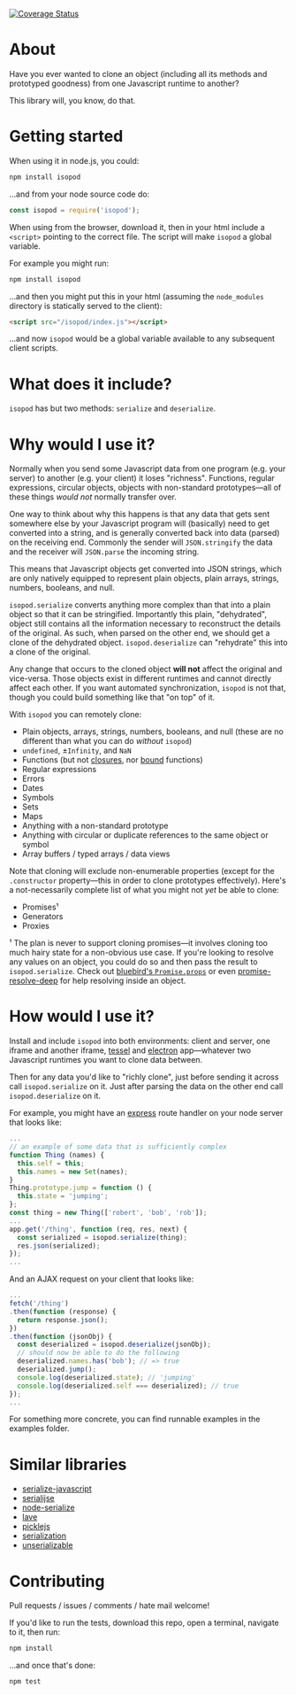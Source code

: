 [![Coverage Status](https://coveralls.io/repos/github/omriBernstein/isopod/badge.svg?branch=master)](https://coveralls.io/github/omriBernstein/isopod?branch=master)

# About

Have you ever wanted to clone an object (including all its methods and prototyped goodness) from one Javascript runtime to another?

This library will, you know, do that.

# Getting started

When using it in node.js, you could:

```bash
npm install isopod
```

...and from your node source code do:

```js
const isopod = require('isopod');
```

When using from the browser, download it, then in your html include a `<script>` pointing to the correct file. The script will make `isopod` a global variable.

For example you might run:

```bash
npm install isopod
``` 

...and then you might put this in your html (assuming the `node_modules` directory is statically served to the client):

```html
<script src="/isopod/index.js"></script>
```

...and now `isopod` would be a global variable available to any subsequent client scripts.

# What does it include?

`isopod` has but two methods: `serialize` and `deserialize`.

# Why would I use it?

Normally when you send some Javascript data from one program (e.g. your server) to another (e.g. your client) it loses "richness". Functions, regular expressions, circular objects, objects with non-standard prototypes—all of these things *would not* normally transfer over.

One way to think about why this happens is that any data that gets sent somewhere else by your Javascript program will (basically) need to get converted into a string, and is generally converted back into data (parsed) on the receiving end. Commonly the sender will `JSON.stringify` the data and the receiver will `JSON.parse` the incoming string.

This means that Javascript objects get converted into JSON strings, which are only natively equipped to represent plain objects, plain arrays, strings, numbers, booleans, and null.

`isopod.serialize` converts anything more complex than that into a plain object so that it can be stringified. Importantly this plain, "dehydrated", object still contains all the information necessary to reconstruct the details of the original. As such, when parsed on the other end, we should get a clone of the dehydrated object. `isopod.deserialize` can "rehydrate" this into a clone of the original.

Any change that occurs to the cloned object **will not** affect the original and vice-versa. Those objects exist in different runtimes and cannot directly affect each other. If you want automated synchronization, `isopod` is not that, though you could build something like that "on top" of it.

With `isopod` you can remotely clone:

* Plain objects, arrays, strings, numbers, booleans, and null (these are no different than what you can do *without* `isopod`)
* `undefined`, ±`Infinity`, and `NaN`
* Functions (but not [closures](https://developer.mozilla.org/en-US/docs/Web/JavaScript/Closures), nor [bound](https://developer.mozilla.org/en-US/docs/Web/JavaScript/Reference/Global_Objects/Function/bind) functions)
* Regular expressions
* Errors
* Dates
* Symbols
* Sets
* Maps
* Anything with a non-standard prototype
* Anything with circular or duplicate references to the same object or symbol
* Array buffers / typed arrays / data views

Note that cloning will exclude non-enumerable properties (except for the `.constructor` property—this in order to clone prototypes effectively). Here's a not-necessarily complete list of what you might not *yet* be able to clone:

* Promises¹
* Generators
* Proxies

¹ The plan is never to support cloning promises—it involves cloning too much hairy state for a non-obvious use case. If you're looking to resolve any values on an object, you could do so and then pass the result to `isopod.serialize`. Check out [bluebird's `Promise.props`](http://bluebirdjs.com/docs/api/promise.props.html) or even [promise-resolve-deep](https://www.npmjs.com/package/promise-resolve-deep) for help resolving inside an object.

# How would I use it?

Install and include `isopod` into both environments: client and server, one iframe and another iframe, [tessel](https://tessel.io/) and [electron](http://electron.atom.io/) app—whatever two Javascript runtimes you want to clone data between.

Then for any data you'd like to "richly clone", just before sending it across call `isopod.serialize` on it. Just after parsing the data on the other end call `isopod.deserialize` on it.

For example, you might have an [express](http://expressjs.com/) route handler on your node server that looks like:

```js
...
// an example of some data that is sufficiently complex
function Thing (names) {
  this.self = this;
  this.names = new Set(names);
}
Thing.prototype.jump = function () {
  this.state = 'jumping';
};
const thing = new Thing(['robert', 'bob', 'rob']);
...
app.get('/thing', function (req, res, next) {
  const serialized = isopod.serialize(thing);
  res.json(serialized);
});
...
```

And an AJAX request on your client that looks like:

```js
...
fetch('/thing')
.then(function (response) {
  return response.json();
})
.then(function (jsonObj) {
  const deserialized = isopod.deserialize(jsonObj);
  // should now be able to do the following
  deserialized.names.has('bob'); // => true
  deserialized.jump();
  console.log(deserialized.state); // 'jumping'
  console.log(deserialized.self === deserialized); // true
});
...
```

For something more concrete, you can find runnable examples in the examples folder.

# Similar libraries

* [serialize-javascript](https://www.npmjs.com/package/serialize-javascript)
* [serialijse](https://www.npmjs.com/package/serialijse)
* [node-serialize](https://www.npmjs.com/package/node-serialize)
* [lave](https://www.npmjs.com/package/lave)
* [picklejs](https://www.npmjs.com/package/picklejs)
* [serialization](https://www.npmjs.com/package/serialization)
* [unserializable](https://www.npmjs.com/package/unserializable)

# Contributing

Pull requests / issues / comments / hate mail welcome!

If you'd like to run the tests, download this repo, open a terminal, navigate to it, then run:

```bash
npm install
```

...and once that's done:

```bash
npm test
```
